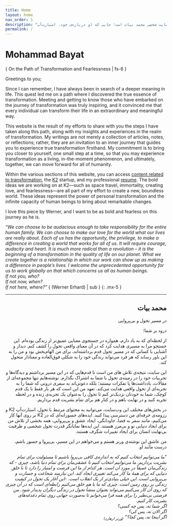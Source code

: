 ```yaml
---
title: Home
layout: home
nav_order: 1
description: "این وب‌سایت شخصی محمد بیات است؛ جایی که او درباره‌ی خود، استارت‌آپ K2، رزومه‌ی حرفه‌ای و دنیای تحول به اشتراک می‌گذارد."
permalink: /
---
```


# Mohammad Bayat  
{ On the Path of Transformation and Fearlessness | fs-6 }

Greetings to you;

Since I can remember, I have always been in search of a deeper meaning in life. This quest led me on a path where I discovered the true essence of transformation. Meeting and getting to know those who have embarked on the journey of transformation was truly inspiring, and it convinced me that every individual can transform their life in an extraordinary and meaningful way.

This website is the result of my efforts to share with you the steps I have taken along this path, along with my insights and experiences in the realm of transformation. My writings are not merely a collection of articles, notes, or reflections; rather, they are an invitation to an inner journey that guides you to experience true transformation firsthand. My commitment is to bring you closer to yourself, one small step at a time, so that you may experience transformation as a living, in-the-moment phenomenon, and ultimately, together, we can move forward for all of humanity.

Within the various sections of this website, you can access [content related to transformation](/leadership-resources), the [K2](/k2-group) startup, and my professional [resume](/resume). The bold ideas we are working on at K2—such as space travel, immortality, creating love, and fearlessness—are all part of my effort to create a new, boundless world. These ideas represent the power of personal transformation and the infinite capacity of human beings to bring about remarkable changes.

I love this piece by Werner, and I want to be as bold and fearless on this journey as he is.

_“We can choose to be audacious enough to take responsibility for the entire human family. We can choose to make our love for the world what our lives are really about. Each of us has the opportunity, the privilege, to make a difference in creating a world that works for all of us. It will require courage, audacity and heart. It is much more radical than a revolution – it is the beginning of a transformation in the quality of life on our planet. What we create together is a relationship in which our work can show up as making a difference in people’s lives. I welcome the unprecedented opportunity for us to work globally on that which concerns us all as human beings.  
If not you, who?  
If not now, when?  
If not here, where?”_ { (Werner Erhard) | sub }
{: .mx-5 }

---

<div dir="rtl">
  <h2>محمد بیات</h2>
  <span class="fs-6">در مسیر تحول و بی‌پروایی</span>
  <p>درود بر شما؛</p>
  <p>از لحظه‌ای که به یاد دارم، همواره در جستجوی معنایی عمیق‌تر از زندگی بوده‌ام. این جستجو مرا به مسیری هدایت کرد که در آن معنای واقعی تحول را کشف کنم. دیدار و آشنایی با کسانی که در مسیر تحول قدم برداشته‌اند، برای من الهام‌بخش بود و من را به این باور رساند که هر فرد می‌تواند زندگی خود را به شکلی فوق‌العاده و معنادار متحول کند.</p>
    <p>این سایت، نتیجه‌ی تلاش های من است تا قدم‌هایی که در این مسیر برداشتم و دیدگاه‌ها و تجربیات خود را در زمینه‌ی تحول با شما به اشتراک بگذارم. نوشته‌هایم تنها مجموعه‌ای از مقالات، یادداشت‌ها یا تفکرات نیستند؛ بلکه دعوتی‌اند به سفری درونی که شما را به تجربه‌ای از تحول واقعی هدایت می‌کند. تعهد من این است که هر بار فقط با یک قدم کوچک، شما به خودتان نزدیک‌تر کنم تا تحول را به‌عنوان یک تجربه‌ی زنده و در لحظه تجربه کنید و در نهایت باهم و در کنار هم برای تمام بشریت قدم برداریم.
  </p>
  <p>در بخش‌های مختلف این وب‌سایت، می‌توانید به محتوای مرتبط با تحول، استارت‌آپ K2 و رزومه‌ی حرفه‌ای من دسترسی پیدا کنید. ایده‌های جسورانه‌ای که در K2 بر روی آنها کار می‌کنیم، مانند سفر به فضا، جاودانگی، ایجاد عشق و بی‌پروایی، همه بخشی از تلاش من برای ایجاد دنیایی نو و بی‌مرز هستند. این ایده‌ها نمایانگر قدرت تحول شخصی و ظرفیت بی‌نهایت انسان برای ایجاد تغییرات شگرف هستند.</p>
  <p>من عاشق این نوشته‌ی ورنر هستم و می‌خواهم در این مسیر، بی‌پروا و جسور باشم، درست مانند او.</p>
  <p class="mx-5"><em>"ما می‌توانیم انتخاب کنیم که به اندازه‌ی کافی بی‌پروا باشیم تا مسئولیت برای تمام بشریت برداریم. ما می‌توانیم انتخاب کنیم تا عشقی‌مان برای تمام دنیا باشد، چیزی - که زندگی‌مان عمیقاً در مورد آن است. هر کدام از ما این فرصت و امتیاز را دارد تا با خلق دنیایی که برای همۀ ما کار می‌کند تغییری ایجاد کند. این نیازمند شجاعت و جسارت و بی‌پروایی است. این خیلی بنیادی‌تر از یک انقلاب است. -این آغاز یک تحول در کیفیت زندگی بر روی زمین است. چیزی که ما با هم خلق می‌کنیم رابطه‌ای است که در آن چیزی که روی آن کار می‌کنیم می‌تواند بعنوان منشأ تحول در زندگی دیگران پدیدار شود. من فرصتی بی‌نظیر را برای همه فرا می‌خوانم تا به‌صورت جهانی روی تمام دغدغه‌های بشریت کار کنیم.<br/>
اگر شما نه، پس چه کسی؟<br/>
اگر الان نه، پس کی؟<br/>
اگر اینجا نه، پس کجا؟" <sub>(ورنر ارهارد)</sub>
  </em></p>
</div>
